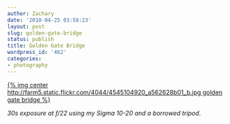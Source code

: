 ```yaml
---
author: Zachary
date: '2010-04-25 03:58:23'
layout: post
slug: golden-gate-bridge
status: publish
title: Golden Gate Bridge
wordpress_id: '462'
categories:
- photography
---
```


[{% img center http://farm5.static.flickr.com/4044/4545104920_a562628b01_b.jpg golden gate bridge %}](http://zadell.com/gallery/photo.php?id=4545104920)

_30s exposure at f/22 using my Sigma 10-20 and a borrowed tripod_.

